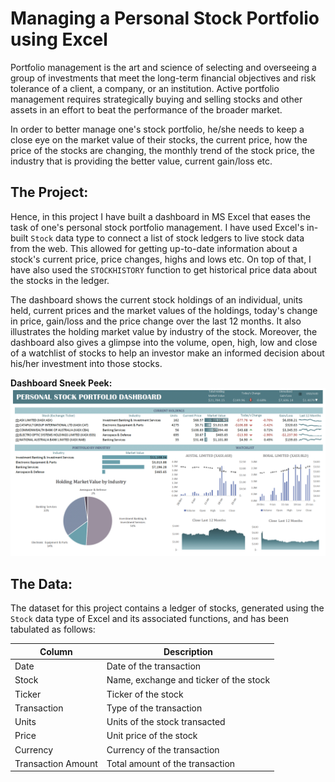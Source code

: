 # Managing a Personal Stock Portfolio using Excel

Portfolio management is the art and science of selecting and overseeing a group of investments that 
meet the long-term financial objectives and risk tolerance of a client, a company, or an institution. 
Active portfolio management requires strategically buying and selling stocks and other assets in an effort 
to beat the performance of the broader market.

In order to better manage one's stock portfolio, he/she needs to keep a close eye on the market value of their stocks, 
the current price, how the price of the stocks are changing, the monthly trend of the stock price, the industry that is 
providing the better value, current gain/loss etc. 

## The Project:

Hence, in this project I have built a dashboard in MS Excel that eases the task of one's personal stock portfolio management. 
I have used Excel's in-built `Stock` data type to connect a list of stock ledgers to live stock data from the web. This allowed 
for getting up-to-date information about a stock's current price, price changes, highs and lows etc. On top of that, I have also used 
the `STOCKHISTORY` function to get historical price data about the stocks in the ledger. 

The dashboard shows the current stock holdings of an individual, units held, current prices and the market values of the holdings, 
today's change in price, gain/loss and the price change over the last 12 months. It also illustrates the holding market value by industry 
of the stock. Moreover, the dashboard also gives a glimpse into the volume, open, high, low and close of a watchlist of stocks to help an investor 
make an informed decision about his/her investment into those stocks.

**Dashboard Sneek Peek:**
<img src="Dashboard Preview.png">

## The Data:

The dataset for this project contains a ledger of stocks, generated using the `Stock` data type of Excel and its associated functions, and has been tabulated 
as follows:

| Column  | Description |
|---------|-------------|
| Date  | Date of the transaction |
| Stock | Name, exchange and ticker of the stock  |
| Ticker  | Ticker of the stock |
| Transaction | Type of the transaction |
| Units | Units of the stock transacted |
| Price | Unit price of the stock |
| Currency  | Currency of the transaction |
| Transaction Amount  | Total amount of the transaction |
